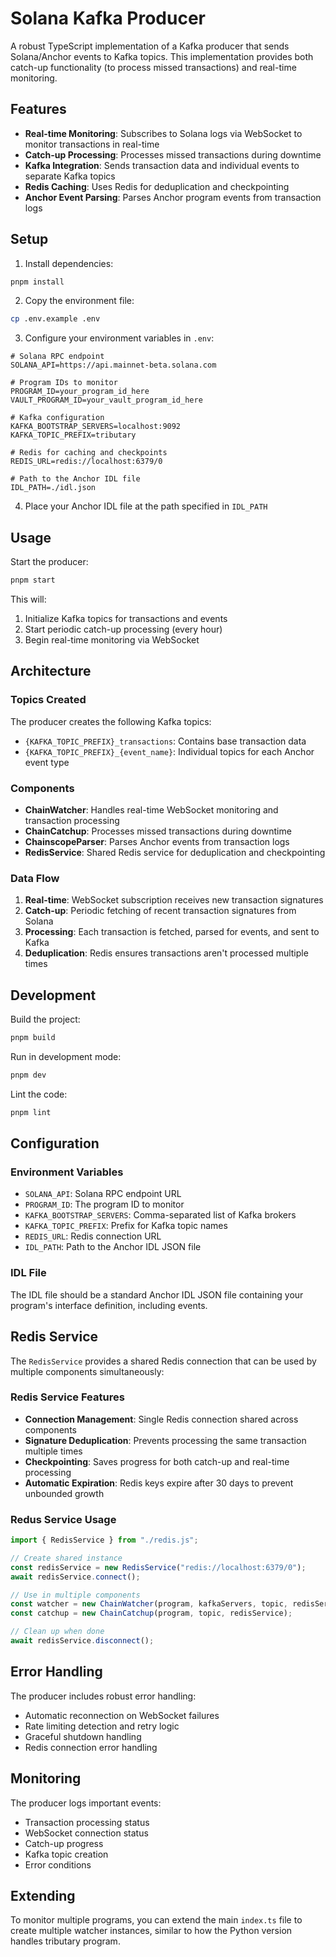 # Solana Kafka Producer

A robust TypeScript implementation of a Kafka producer that sends Solana/Anchor events to Kafka topics. This implementation provides both catch-up functionality (to process missed transactions) and real-time monitoring.

## Features

- **Real-time Monitoring**: Subscribes to Solana logs via WebSocket to monitor transactions in real-time
- **Catch-up Processing**: Processes missed transactions during downtime
- **Kafka Integration**: Sends transaction data and individual events to separate Kafka topics
- **Redis Caching**: Uses Redis for deduplication and checkpointing
- **Anchor Event Parsing**: Parses Anchor program events from transaction logs

## Setup

1. Install dependencies:

```bash
pnpm install
```

2. Copy the environment file:

```bash
cp .env.example .env
```

3. Configure your environment variables in `.env`:

```env
# Solana RPC endpoint
SOLANA_API=https://api.mainnet-beta.solana.com

# Program IDs to monitor
PROGRAM_ID=your_program_id_here
VAULT_PROGRAM_ID=your_vault_program_id_here

# Kafka configuration
KAFKA_BOOTSTRAP_SERVERS=localhost:9092
KAFKA_TOPIC_PREFIX=tributary

# Redis for caching and checkpoints
REDIS_URL=redis://localhost:6379/0

# Path to the Anchor IDL file
IDL_PATH=./idl.json
```

4. Place your Anchor IDL file at the path specified in `IDL_PATH`

## Usage

Start the producer:

```bash
pnpm start
```

This will:

1. Initialize Kafka topics for transactions and events
2. Start periodic catch-up processing (every hour)
3. Begin real-time monitoring via WebSocket

## Architecture

### Topics Created

The producer creates the following Kafka topics:

- `{KAFKA_TOPIC_PREFIX}_transactions`: Contains base transaction data
- `{KAFKA_TOPIC_PREFIX}_{event_name}`: Individual topics for each Anchor event type

### Components

- **ChainWatcher**: Handles real-time WebSocket monitoring and transaction processing
- **ChainCatchup**: Processes missed transactions during downtime
- **ChainscopeParser**: Parses Anchor events from transaction logs
- **RedisService**: Shared Redis service for deduplication and checkpointing

### Data Flow

1. **Real-time**: WebSocket subscription receives new transaction signatures
2. **Catch-up**: Periodic fetching of recent transaction signatures from Solana
3. **Processing**: Each transaction is fetched, parsed for events, and sent to Kafka
4. **Deduplication**: Redis ensures transactions aren't processed multiple times

## Development

Build the project:

```bash
pnpm build
```

Run in development mode:

```bash
pnpm dev
```

Lint the code:

```bash
pnpm lint
```

## Configuration

### Environment Variables

- `SOLANA_API`: Solana RPC endpoint URL
- `PROGRAM_ID`: The program ID to monitor
- `KAFKA_BOOTSTRAP_SERVERS`: Comma-separated list of Kafka brokers
- `KAFKA_TOPIC_PREFIX`: Prefix for Kafka topic names
- `REDIS_URL`: Redis connection URL
- `IDL_PATH`: Path to the Anchor IDL JSON file

### IDL File

The IDL file should be a standard Anchor IDL JSON file containing your program's interface definition, including events.

## Redis Service

The `RedisService` provides a shared Redis connection that can be used by multiple components simultaneously:

### Redis Service Features

- **Connection Management**: Single Redis connection shared across components
- **Signature Deduplication**: Prevents processing the same transaction multiple times
- **Checkpointing**: Saves progress for both catch-up and real-time processing
- **Automatic Expiration**: Redis keys expire after 30 days to prevent unbounded growth

### Redus Service Usage

```typescript
import { RedisService } from "./redis.js";

// Create shared instance
const redisService = new RedisService("redis://localhost:6379/0");
await redisService.connect();

// Use in multiple components
const watcher = new ChainWatcher(program, kafkaServers, topic, redisService);
const catchup = new ChainCatchup(program, topic, redisService);

// Clean up when done
await redisService.disconnect();
```

## Error Handling

The producer includes robust error handling:

- Automatic reconnection on WebSocket failures
- Rate limiting detection and retry logic
- Graceful shutdown handling
- Redis connection error handling

## Monitoring

The producer logs important events:

- Transaction processing status
- WebSocket connection status
- Catch-up progress
- Kafka topic creation
- Error conditions

## Extending

To monitor multiple programs, you can extend the main `index.ts` file to create multiple watcher instances, similar to how the Python version handles tributary program.
